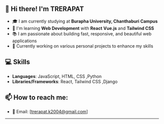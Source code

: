 ## 👋 Hi there! I'm TRERAPAT 

- 🎓 I am currently studying at **Burapha University, Chanthaburi Campus**
- 🌱 I'm learning **Web Development** with **React** **Vue.js** and **Tailwind CSS**
- 📚 I am passionate about building fast, responsive, and beautiful web applications
- 🎯 Currently working on various personal projects to enhance my skills

## 💻 Skills

- **Languages**: JavaScript, HTML, CSS ,Python
- **Libraries/Frameworks**: React, Tailwind CSS ,Django


## 📫 How to reach me:

- 📧 Email: [trerapat.k2004@gmail.com]
---
